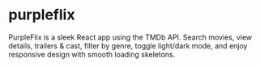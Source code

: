 # purpleflix
PurpleFlix is a sleek React app using the TMDb API. Search movies, view details, trailers &amp; cast, filter by genre, toggle light/dark mode, and enjoy responsive design with smooth loading skeletons.
